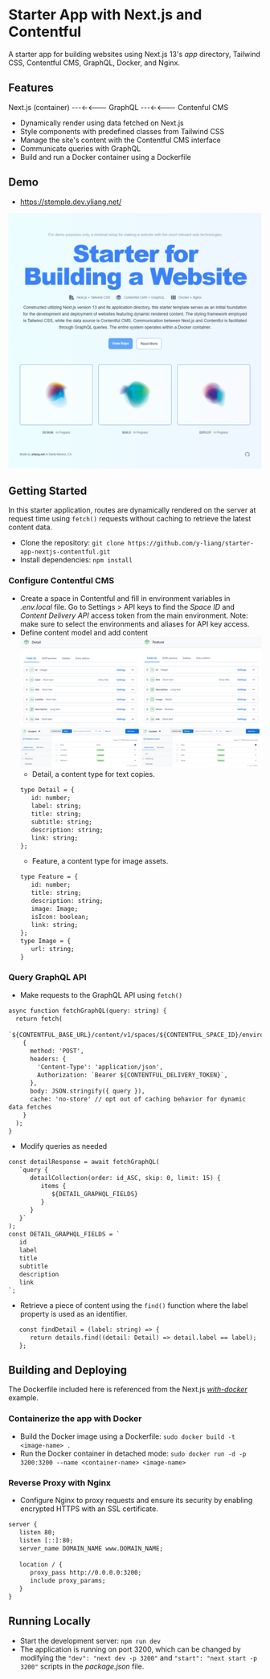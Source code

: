 # Starter App with Next.js and Contentful

A starter app for building websites using Next.js 13's _app_ directory, Tailwind CSS, Contentful CMS, GraphQL, Docker, and Nginx.


## Features
Next.js (container) ---<-<--- GraphQL ---<-<--- Contenful CMS
- Dynamically render using data fetched on Next.js
- Style components with predefined classes from Tailwind CSS
- Manage the site's content with the Contentful CMS interface
- Communicate queries with GraphQL
- Build and run a Docker container using a Dockerfile


## Demo
- https://stemple.dev.yliang.net/

![demo](/public/main.png)



## Getting Started
In this starter application, routes are dynamically rendered on the server at request time using `fetch()` requests without caching to retrieve the latest content data.

* Clone the repository: `git clone https://github.com/y-liang/starter-app-nextjs-contentful.git`
* Install dependencies: `npm install`


### Configure Contentful CMS
*  Create a space in Contentful and fill in environment variables in _.env.local_ file. Go to Settings > API keys to find the _Space ID_ and _Content Delivery API_ access token from the main environment. Note: make sure to select the environments and aliases for API key access.
*  Define content model and add content
![content](/public/content.png)
   * Detail, a content type for text copies.
   ```
   type Detail = {
      id: number;
      label: string;
      title: string;
      subtitle: string;
      description: string;
      link: string;
   };
   ```
   * Feature, a content type for image assets.
   ```
   type Feature = {
      id: number;
      title: string;
      description: string;
      image: Image;
      isIcon: boolean;
      link: string;
   };
   type Image = {
      url: string;
   }
   ```

### Query GraphQL API
* Make requests to the GraphQL API using `fetch()`
```
async function fetchGraphQL(query: string) {
  return fetch(
    `${CONTENTFUL_BASE_URL}/content/v1/spaces/${CONTENTFUL_SPACE_ID}/environments/${CONTENTFUL_ENVIRONMENT_ID}`,
    {
      method: 'POST',
      headers: {
        'Content-Type': 'application/json',
        Authorization: `Bearer ${CONTENTFUL_DELIVERY_TOKEN}`,
      },
      body: JSON.stringify({ query }),
      cache: 'no-store' // opt out of caching behavior for dynamic data fetches
    }
  );
}
```
* Modify queries as needed
```
const detailResponse = await fetchGraphQL(
   `query {
      detailCollection(order: id_ASC, skip: 0, limit: 15) {
         items {
            ${DETAIL_GRAPHQL_FIELDS}
         }
      }
   }`
);
const DETAIL_GRAPHQL_FIELDS = `
   id
   label
   title
   subtitle
   description
   link
`;
```
* Retrieve a piece of content using the `find()` function where the label property is used as an identifier.
```
   const findDetail = (label: string) => {
      return details.find((detail: Detail) => detail.label == label);
   };
```

## Building and Deploying
The Dockerfile included here is referenced from the Next.js [_with-docker_](https://github.com/vercel/next.js/tree/canary/examples/with-docker) example.

### Containerize the app with Docker

* Build the Docker image using a Dockerfile: `sudo docker build -t <image-name> .`
* Run the Docker container in detached mode: `sudo docker run -d -p 3200:3200 --name <container-name> <image-name>`

### Reverse Proxy with Nginx
* Configure Nginx to proxy requests and ensure its security by enabling encrypted HTTPS with an SSL certificate.
```
server {
   listen 80;
   listen [::]:80;
   server_name DOMAIN_NAME www.DOMAIN_NAME;

   location / {
      proxy_pass http://0.0.0.0:3200;
      include proxy_params;
   }
}
```

## Running Locally
* Start the development server: `npm run dev`
* The application is running on port 3200, which can be changed by modifying the `"dev": "next dev -p 3200"` and `"start": "next start -p 3200"` scripts in the _package.json_ file.

